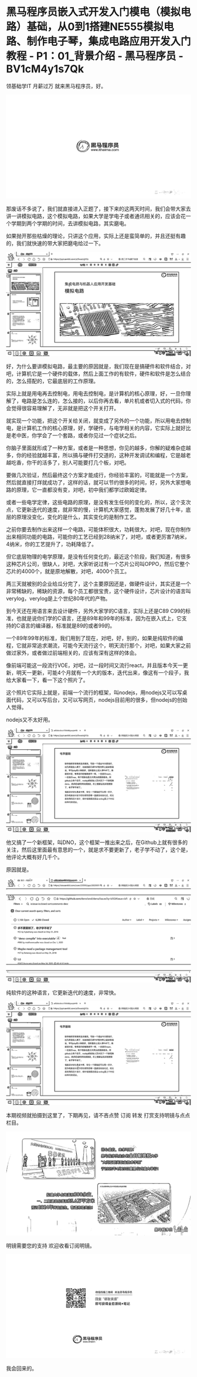 # 黑马程序员嵌入式开发入门模电（模拟电路）基础，从0到1搭建NE555模拟电路、制作电子琴，集成电路应用开发入门教程 - P1：01_背景介绍 - 黑马程序员 - BV1cM4y1s7Qk

领基础学IT 月薪过万 就来黑马程序员，好。

![](img/68f0e41ab579031ce77e26e278329cd4_1.png)

那废话不多说了，我们就直接进入正题了，接下来的这两天时间，我们会带大家去讲一讲模拟电路，这个模拟电路，如果大学是学电子或者通讯相关的，应该会花一个学期到两个学期的时间，去讲模拟电路，其实磨电。

如果抛开那些枯燥的理论，只讲这个应用，实际上还是蛮简单的，并且还挺有趣的，我们就快速的带大家把磨电给过一下。

![](img/68f0e41ab579031ce77e26e278329cd4_3.png)

好，为什么要讲模拟电路，最主要的原因就是，我们现在是搞硬件和软件结合，对吧，计算机它是一个硬件的载体，然后上面工作的有软件，硬件和软件是怎么结合的，怎么搭配的，它最底层的工作原理。

实际上就是用电再去控制电，用电去控制电，是计算机的核心原理，好，一旦你理解了，电路是怎么连的，怎么接的，以后你再去看，单片机或者切入式的代码，你会觉得很容易理解了，无非就是把这个开关打开。

就实现一个功能，把这个开关给关闭，就变成了另外的一个功能，所以用电去控制电，是计算机工作的核心原理，好，学硬件，与电学相关的内容，它实际上就好比是老中医，你学会了一个套路，或者你见过一个症状之后。

你脑子里面就形成了一种方案，或者是一种思想，你见的越多，你解的疑难杂症越多，你的经验就越丰富，所以搞与硬件打交道的，这种开发调试和编程，它是越老越吃香，你干的活多了，别人可能要打几个板，对吧。

要做几次验证，然后最终这个方案才能成行，你经验丰富的，可能就是一个方案，然后就直接打烊就成功了，这样的话，就可以节约很多的时间，好，另外大家想电路的原理，它一直都没有变，对吧，初中我们都学过欧姆定律。

或者一些电学定律，这些电路的原理，是没有发生任何的变化的，所以，这个支次点，它更新迭代的速度，就非常的慢，计算机大家感觉，蓬勃发展了好几十年，底层的原理没变化，变化的是什么，其实变化的是制作工艺。

之前你要去制作出来这样一个电路，可能体积很大，功耗很大，对吧，现在你制作出来相同功能的电路，可能你的工艺已经到28纳米了，对吧，或者更厉害7纳米，4纳米，你的工艺提升了，功耗降低了。

但它底层物理的电学原理，是没有任何变化的，最近这个阶段，我们知道，有很多这种芯片公司，很缺人，对吧，大家听说过有一个芯片公司叫OPPO，然后它整个芯片的4000个，就是原地解散，对吧，4000个员工。

两三天就被别的企业给瓜分完了，这个主要原因还是，做硬件设计，其实还是一个非常稀缺的，稀缺的资源，每个员工都很宝贵，这个硬件设计，芯片设计的语言叫verylog，verylog是上个世纪80年代的产物。

到今天还在用语言来去设计硬件，另外大家学的C语言，实际上还是C89 C99的标准，也就是说你们学的C语言，还是89年和99年的标准，因为在嵌入式上，它支持的C语言的编译器，标准就是89的或者99的。

一个89年99年的标准，我们用到了现在，对吧，好，别的，如果是纯软件的编程，它就非常追求潮流，可能今天流行这个，明天流行那个，对吧，如果大家之前做过家外，或者做过前端相关的，应该有深有这样的体会。

像前端可能这一段流行VOE，对吧，过一段时间又流行react，并且版本今天一更新，明天一更新，可能4个月就有一个大的版本，迭代出来，像这有一个段子，我给大家看一下，看一下这个照片了。

这个照片它实际上就是，前端一个流行的框架，叫nodejs，用nodejs又可以写桌面代码，又可以写后台，又可以写网页，nodejs目前用的很多，但nodejs的创始人觉得。

nodejs又不太好用。

![](img/68f0e41ab579031ce77e26e278329cd4_5.png)

他又搞了一个新框架，叫DNO，这个框架一推出来之后，在Github上就有很多的关注，然后这里面最有意思的一个，就是求不要更新了，老子学不动了，这个是，他评论大概有好几千个。

原因就是。

![](img/68f0e41ab579031ce77e26e278329cd4_7.png)

纯软件的这种语言，它更新迭代的速度，非常快。

![](img/68f0e41ab579031ce77e26e278329cd4_9.png)

本期视频就拍摄到这里了，下期再见，请不吝点赞 订阅 转发 打赏支持明镜与点点栏目。

![](img/68f0e41ab579031ce77e26e278329cd4_11.png)

明镜需要您的支持 欢迎收看订阅明镜。

![](img/68f0e41ab579031ce77e26e278329cd4_13.png)

我会回来的。